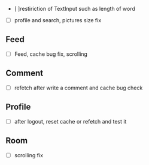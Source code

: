 - [ ]restiriction of TextInput such as length of word

- [ ] profile and search, pictures size fix

## Feed

- [ ] Feed, cache bug fix, scrolling

## Comment

- [ ] refetch after write a comment and cache bug check

## Profile

- [ ] after logout, reset cache or refetch and test it

## Room

- [ ] scrolling fix
